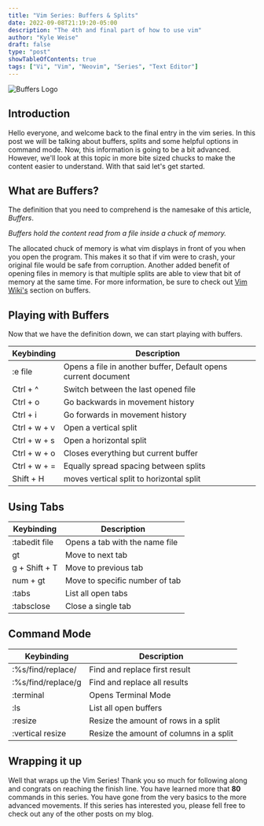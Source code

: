 ```yaml
---
title: "Vim Series: Buffers & Splits"
date: 2022-09-08T21:19:20-05:00
description: "The 4th and final part of how to use vim"
author: "Kyle Weise"
draft: false
type: "post"
showTableOfContents: true
tags: ["Vi", "Vim", "Neovim", "Series", "Text Editor"]
---
```


![Buffers Logo](/images/posts/series/vim/buffers.png)

## Introduction

Hello everyone, and welcome back to the final entry in the vim series. In this post we will be talking 
about buffers, splits and some helpful options in command mode. Now, this information is going to be a 
bit advanced. However, we'll look at this topic in more bite sized chucks to make the content easier to 
understand. With that said let's get started. 

## What are Buffers?

The definition that you need to comprehend is the namesake of this article, *Buffers*. 

*Buffers hold the content read from a file inside a chuck of memory.* 

The allocated chuck of memory is what vim displays in front of you when you open the program. This makes it 
so that if vim were to crash, your original file would be safe from corruption. Another added benefit of opening
files in memory is that multiple splits are able to view that bit of memory at the same time. For more information, 
be sure to check out [Vim Wiki's](https://vim.fandom.com/wiki/Buffers) section on buffers. 

## Playing with Buffers

Now that we have the definition down, we can start playing with buffers. 

| Keybinding | Description |
| --- | --- |
| :e file | Opens a file in another buffer, Default opens current document |
| Ctrl + ^ | Switch between the last opened file |
| Ctrl + o | Go backwards in movement history |
| Ctrl + i | Go forwards in movement history |
| Ctrl + w + v | Open a vertical split |
| Ctrl + w + s | Open a horizontal split |
| Ctrl + w + o | Closes everything but current buffer |
| Ctrl + w + = | Equally spread spacing between splits |
| Shift + H | moves vertical split to horizontal split |

## Using Tabs 

| Keybinding | Description |
| --- | --- |
| :tabedit file | Opens a tab with the name file |
| gt | Move to next tab |
| g + Shift + T | Move to previous tab |
| num + gt | Move to specific number of tab |
| :tabs | List all open tabs |
| :tabsclose | Close a single tab |

## Command Mode

| Keybinding | Description |
| --- | --- |
| :%s/find/replace/ | Find and replace first result |
| :%s/find/replace/g | Find and replace all results |
| :terminal | Opens Terminal Mode |
| :ls | List all open buffers |
| :resize | Resize the amount of rows in a split |
| :vertical resize | Resize the amount of columns in a split |

## Wrapping it up

Well that wraps up the Vim Series! Thank you so much for following along and congrats on reaching 
the finish line. You have learned more that **80** commands in this series. You have gone from 
the very basics to the more advanced movements. If this series has interested you, please fell free 
to check out any of the other posts on my blog.
